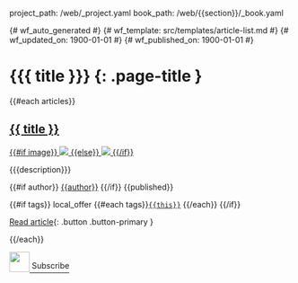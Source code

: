 project_path: /web/_project.yaml
book_path: /web/{{section}}/_book.yaml

{# wf_auto_generated #}
{# wf_template: src/templates/article-list.md #}
{# wf_updated_on: 1900-01-01 #}
{# wf_published_on: 1900-01-01 #}

# {{{ title }}} {: .page-title }

{{#each articles}}

## [{{ title }}]({{url}})

<div class="attempt-right">
  <a href="{{url}}">
    {{#if image}}
      <img src="{{image}}">
    {{else}}
      <img src="/web/updates/images/generic/star.png">
    {{/if}}
  </a>
</div>

{{{description}}}

{{#if author}}
[{{author}}](/web/resources/contributors#{{author}})
{{/if}}
{{published}}

{{#if tags}}
<span class="material-icons">local_offer</span>
{{#each tags}}[`{{this}}`](/web/{{../../section}}/tags/{{this}}) {{/each}}
{{/if}}

[Read article]({{url}}){: .button .button-primary }

<div style="clear:both"></div>

{{/each}}

<a href="https://developers.google.com/web/{{section}}/rss.xml">
  <img src="/web/images/md-icons/ic_rss_feed_black_48dp.svg" style="height:36px;">
  <span style="position:relative;top:-6px;">Subscribe</span>
  <link rel="alternate" type="application/rss+xml" title="RSS" href="https://developers.google.com/web/{{section}}/rss.xml">
  <link rel="alternate" type="application/atom+xml" title="ATOM" href="https://developers.google.com/web/{{section}}/atom.xml">
</a>
